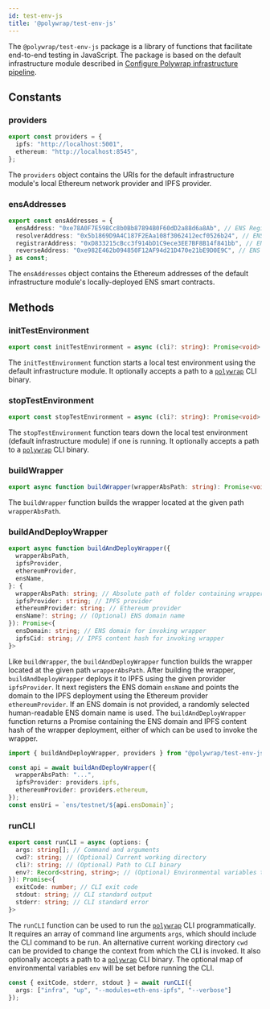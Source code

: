```yaml
---
id: test-env-js
title: '@polywrap/test-env-js'
---
```


The `@polywrap/test-env-js` package is a library of functions that facilitate end-to-end testing in JavaScript.
The package is based on the default infrastructure module described in 
[Configure Polywrap infrastructure pipeline](./../../..//quick-start/test-wasm-wrappers/infra-pipeline).

## Constants

### providers

```typescript
export const providers = {
  ipfs: "http://localhost:5001",
  ethereum: "http://localhost:8545",
};
```

The `providers` object contains the URIs for the default infrastructure module's local Ethereum network provider and IPFS provider.

### ensAddresses

```typescript
export const ensAddresses = {
  ensAddress: "0xe78A0F7E598Cc8b0Bb87894B0F60dD2a88d6a8Ab", // ENS Registry
  resolverAddress: "0x5b1869D9A4C187F2EAa108f3062412ecf0526b24", // ENS Resolver
  registrarAddress: "0xD833215cBcc3f914bD1C9ece3EE7BF8B14f841bb", // ENS Registrar
  reverseAddress: "0xe982E462b094850F12AF94d21D470e21bE9D0E9C", // ENS Reverse Lookup
} as const;
```

The `ensAddresses` object contains the Ethereum addresses of the default infrastructure module's locally-deployed ENS smart contracts.

## Methods

### initTestEnvironment

```typescript
export const initTestEnvironment = async (cli?: string): Promise<void>
```

The `initTestEnvironment` function starts a local test environment using the default infrastructure module. 
It optionally accepts a path to a [`polywrap`](./../../cli/polywrap-cli) CLI binary.

### stopTestEnvironment

```typescript
export const stopTestEnvironment = async (cli?: string): Promise<void>
```

The `stopTestEnvironment` function tears down the local test environment (default infrastructure module) if one is running.
It optionally accepts a path to a [`polywrap`](./../../cli/polywrap-cli) CLI binary.

### buildWrapper

```typescript
export async function buildWrapper(wrapperAbsPath: string): Promise<void>
```

The `buildWrapper` function builds the wrapper located at the given path `wrapperAbsPath`.

### buildAndDeployWrapper

```typescript
export async function buildAndDeployWrapper({
  wrapperAbsPath,
  ipfsProvider,
  ethereumProvider,
  ensName,
}: {
  wrapperAbsPath: string; // Absolute path of folder containing wrapper's Polywrap Manifest (polywrap.yaml)
  ipfsProvider: string; // IPFS provider
  ethereumProvider: string; // Ethereum provider
  ensName?: string; // (Optional) ENS domain name
}): Promise<{
  ensDomain: string; // ENS domain for invoking wrapper
  ipfsCid: string; // IPFS content hash for invoking wrapper
}>
```

Like `buildWrapper`, the `buildAndDeployWrapper` function builds the wrapper located at the given path `wrapperAbsPath`.
After building the wrapper, `buildAndDeployWrapper` deploys it to IPFS using the given provider `ipfsProvider`. 
It next registers the ENS domain `ensName` and points the domain to the IPFS deployment using the Ethereum provider `ethereumProvider`. 
If an ENS domain is not provided, a randomly selected human-readable ENS domain name is used. 
The `buildAndDeployWrapper` function returns a Promise containing the ENS domain and IPFS content hash of the wrapper deployment,
either of which can be used to invoke the wrapper.

```typescript title="Example: buildAndDeployWrapper with default infrastructure module"
import { buildAndDeployWrapper, providers } from "@polywrap/test-env-js";

const api = await buildAndDeployWrapper({
  wrapperAbsPath: "...",
  ipfsProvider: providers.ipfs,
  ethereumProvider: providers.ethereum,
});
const ensUri = `ens/testnet/${api.ensDomain}`;
```

### runCLI

```typescript
export const runCLI = async (options: {
  args: string[]; // Command and arguments
  cwd?: string; // (Optional) Current working directory
  cli?: string; // (Optional) Path to CLI binary
  env?: Record<string, string>; // (Optional) Environmental variables to set
}): Promise<{
  exitCode: number; // CLI exit code
  stdout: string; // CLI standard output
  stderr: string; // CLI standard error
}>
```

The `runCLI` function can be used to run the [`polywrap`](./../../cli/polywrap-cli) CLI programmatically. 
It requires an array of command line arguments `args`, which should include the CLI command to be run.
An alternative current working directory `cwd` can be provided to change the context from which the CLI is invoked.
It also optionally accepts a path to a [`polywrap`](./../../cli/polywrap-cli) CLI binary.
The optional map of environmental variables `env` will be set before running the CLI.

```typescript title="Example: runCLI calling the 'infra' command"
const { exitCode, stderr, stdout } = await runCLI({
  args: ["infra", "up", "--modules=eth-ens-ipfs", "--verbose"]
});
```

